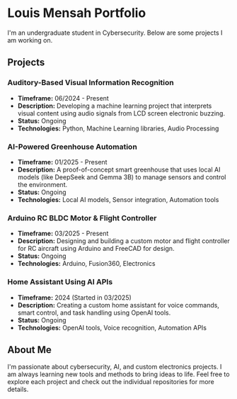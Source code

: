 # Louis Mensah Portfolio

I'm an undergraduate student in Cybersecurity. Below are some projects I am working on.

## Projects

### Auditory-Based Visual Information Recognition
- **Timeframe:** 06/2024 - Present
- **Description:** Developing a machine learning project that interprets visual content using audio signals from LCD screen electronic buzzing.
- **Status:** Ongoing
- **Technologies:** Python, Machine Learning libraries, Audio Processing

### AI-Powered Greenhouse Automation
- **Timeframe:** 01/2025 - Present
- **Description:** A proof-of-concept smart greenhouse that uses local AI models (like DeepSeek and Gemma 3B) to manage sensors and control the environment.
- **Status:** Ongoing
- **Technologies:** Local AI models, Sensor integration, Automation tools

### Arduino RC BLDC Motor & Flight Controller
- **Timeframe:** 03/2025 - Present
- **Description:** Designing and building a custom motor and flight controller for RC aircraft using Arduino and FreeCAD for design.
- **Status:** Ongoing
- **Technologies:** Arduino, Fusion360, Electronics

### Home Assistant Using AI APIs
- **Timeframe:** 2024 (Started in 03/2025)
- **Description:** Creating a custom home assistant for voice commands, smart control, and task handling using OpenAI tools.
- **Status:** Ongoing
- **Technologies:** OpenAI tools, Voice recognition, Automation APIs

## About Me

I'm passionate about cybersecurity, AI, and custom electronics projects. I am always learning new tools and methods to bring ideas to life. Feel free to explore each project and check out the individual repositories for more details.
